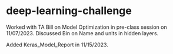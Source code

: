 # deep-learning-challenge
Worked with TA Bill on Model Optimization in pre-class session on 11/07/2023.
Discussed Bin on Name and units in hidden layers.

Added Keras_Model_Report in 11/15/2023.
